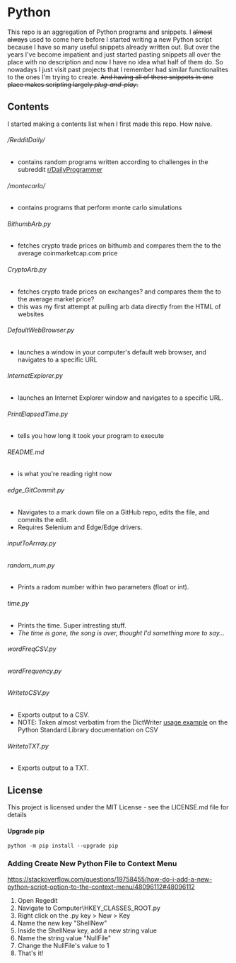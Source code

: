 # Python

This repo is an aggregation of Python programs and snippets. I ~~almost always~~ used to come here before I started writing a new Python script because I have so many useful snippets already written out. But over the years I've become impatient and just started pasting snippets all over the place with no description and now I have no idea what half of them do. So nowadays I just visit past projects that I remember had similar functionalites to the ones I'm trying to create. ~~And having all of these snippets in one place makes scripting largely *plug-and-play*.~~

## Contents

I started making a contents list when I first made this repo. How naive.

###### /RedditDaily/
* contains random programs written according to challenges in the subreddit <a href="https://www.reddit.com/r/dailyprogrammer/">r/DailyProgrammer</a>

###### /montecarlo/
* contains programs that perform monte carlo simulations

###### BithumbArb.py
* fetches crypto trade prices on bithumb and compares them the to the average coinmarketcap.com price

###### CryptoArb.py
* fetches crypto trade prices on exchanges? and compares them the to the average market price?
* this was my first attempt at pulling arb data directly from the HTML of websites

###### DefaultWebBrowser.py
* launches a window in your computer's default web browser, and navigates to a specific URL
   
###### InternetExplorer.py
* launches an Internet Explorer window and navigates to a specific URL.
  
###### PrintElapsedTime.py
* tells you how long it took your program to execute

###### README.md
* is what you're reading right now

###### edge_GitCommit.py
* Navigates to a mark down file on a GitHub repo, edits the file, and commits the edit.
* Requires Selenium and Edge/Edge drivers.

###### inputToArrray.py

###### random_num.py
* Prints a radom number within two parameters (float or int).

###### time.py
* Prints the time. Super intresting stuff.
* *The time is gone, the song is over, thought I'd something more to say...*

###### wordFreqCSV.py

###### wordFrequency.py
  
###### WritetoCSV.py
* Exports output to a CSV.
* NOTE: Taken almost verbatim from the DictWriter <a href="https://docs.python.org/2/library/csv.html#csv.DictWriter">usage example</a> on the Python Standard Library documentation on CSV

###### WritetoTXT.py
* Exports output to a TXT.

## License

This project is licensed under the MIT License - see the LICENSE.md file for details

#### Upgrade pip

`python -m pip install --upgrade pip`


### Adding Create New Python File to Context Menu
https://stackoverflow.com/questions/19758455/how-do-i-add-a-new-python-script-option-to-the-context-menu/48096112#48096112

1. Open Regedit
2. Navigate to Computer\HKEY_CLASSES_ROOT.py
3. Right click on the .py key > New > Key
4. Name the new key "ShellNew"
5. Inside the ShellNew key, add a new string value
6. Name the string value "NullFile"
7. Change the NullFile's value to 1
8. That's it!
